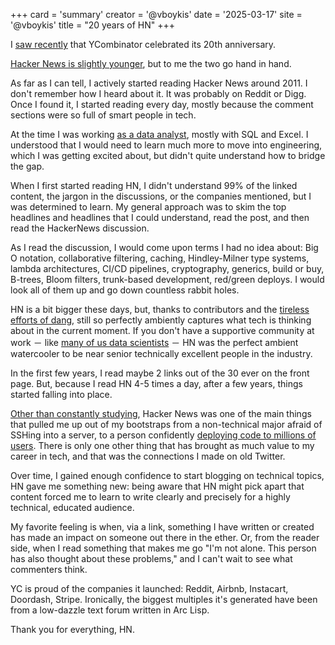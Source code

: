 +++
card = 'summary'
creator = '@vboykis'
date = '2025-03-17'
site = '@vboykis'
title = "20 years of HN"
+++

I [saw recently](https://news.ycombinator.com/item?id=43332658) that YCombinator celebrated its 20th anniversary. 

[Hacker News is slightly younger](https://www.paulgraham.com/hackernews.html), but to me the two go hand in hand. 

As far as I can tell, I actively started reading Hacker News around 2011. I don't remember how I heard about it. It was probably on Reddit or Digg. Once I found it, I started reading every day, mostly because the comment sections were so full of smart people in tech.  

At the time I was working [as a data analyst](https://increment.com/planning/the-best-laid-plans-tech-careers/), mostly with SQL and Excel. I understood that I would need to learn much more to move into engineering, which I was getting excited about, but didn't quite understand how to bridge the gap. 

When I first started reading HN, I didn't understand 99% of the linked content, the jargon in the discussions, or the companies mentioned, but I was determined to learn. My general approach was to skim the top headlines and headlines that I could understand, read the post, and then read the HackerNews discussion. 

As I read the discussion, I would come upon terms I had no idea about: Big O notation, collaborative filtering, caching, Hindley-Milner type systems, lambda architectures, CI/CD pipelines, cryptography, generics, build or buy, B-trees, Bloom filters, trunk-based development, red/green deploys.  I would look all of them up and go down countless rabbit holes. 

HN is a bit bigger these days, but, thanks to contributors and the [tireless efforts of dang](https://www.newyorker.com/news/letter-from-silicon-valley/the-lonely-work-of-moderating-hacker-news),  still so perfectly ambiently captures what tech is thinking about in the current moment. If you don't have a supportive community at work － like [many of us data scientists](https://www.ethanrosenthal.com/2023/01/10/data-scientists-alone/) － HN was the perfect ambient watercooler to be near senior technically excellent people in the industry. 

In the first few years, I read maybe 2 links out of the 30 ever on the front page. But, because I read HN 4-5 times a day, after a few years, things started falling into place. 

[Other than constantly studying](https://vickiboykis.com/2022/11/10/how-i-learn-machine-learning/), Hacker News was one of the main things that pulled me up out of my bootstraps from a non-technical major afraid of SSHing into a server, to a person confidently [deploying code to millions of users](https://vickiboykis.com/2021/06/20/the-ritual-of-the-deploy/). There is only one other thing that has brought as much value to my career in tech, and that was the connections I made on old Twitter. 

Over time, I gained enough confidence to start blogging on technical topics, HN gave me something new: being aware that HN might pick apart that content forced me to learn to write clearly and precisely for a highly technical, educated audience. 

My favorite feeling is when, via a link, something I have written or created has made an impact on someone out there in the ether. Or, from the reader side, when I read something that makes me go "I'm not alone. This person has also thought about these problems," and I can't wait to see what commenters think.

YC is proud of the companies it launched:  Reddit, Airbnb, Instacart, Doordash, Stripe.  Ironically, the biggest multiples it's generated have been from a low-dazzle text forum written in Arc Lisp. 

Thank you for everything, HN. 

